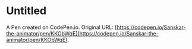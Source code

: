 # Untitled

A Pen created on CodePen.io. Original URL: [https://codepen.io/Sanskar-the-animator/pen/KKObWqE](https://codepen.io/Sanskar-the-animator/pen/KKObWqE).

